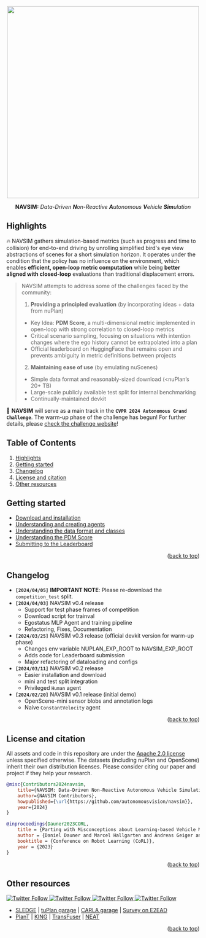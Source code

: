 <div id="top" align="center">

<p align="center">
  <img src="assets/navsim_transparent.png" width="500">
</p>
    
**NAVSIM:** *Data-Driven **N**on-Reactive **A**utonomous **V**ehicle **Sim**ulation*

</div>


## Highlights <a name="highlight"></a>

🔥 NAVSIM gathers simulation-based metrics (such as progress and time to collision) for end-to-end driving by unrolling simplified bird's eye view abstractions of scenes for a short simulation horizon. It operates under the condition that the policy has no influence on the environment, which enables **efficient, open-loop metric computation** while being **better aligned with closed-loop** evaluations than traditional displacement errors. 

> NAVSIM attempts to address some of the challenges faced by the community:
> 
> 1. **Providing a principled evaluation** (by incorporating ideas + data from nuPlan)
>   - Key Idea: **PDM Score**, a multi-dimensional metric implemented in open-loop with strong correlation to closed-loop metrics
>   - Critical scenario sampling, focusing on situations with intention changes where the ego history cannot be extrapolated into a plan
>   - Official leaderboard on HuggingFace that remains open and prevents ambiguity in metric definitions between projects
> 
> 2. **Maintaining ease of use** (by emulating nuScenes)
>   - Simple data format and reasonably-sized download (<nuPlan’s 20+ TB)
>   - Large-scale publicly available test split for internal benchmarking
>   - Continually-maintained devkit

🏁 **NAVSIM** will serve as a main track in the **`CVPR 2024 Autonomous Grand Challenge`**. The warm-up phase of the challenge has begun! For further details, please [check the challenge website](https://opendrivelab.com/challenge2024/)!


## Table of Contents
1. [Highlights](#highlight)
2. [Getting started](#gettingstarted)
3. [Changelog](#changelog)
4. [License and citation](#licenseandcitation)
5. [Other resources](#otherresources)


## Getting started <a name="gettingstarted"></a>

- [Download and installation](docs/install.md)
- [Understanding and creating agents](docs/agents.md) 
- [Understanding the data format and classes](docs/cache.md)
- [Understanding the PDM Score](docs/metrics.md)
- [Submitting to the Leaderboard](docs/submission.md)
  
<p align="right">(<a href="#top">back to top</a>)</p>


## Changelog <a name="changelog"></a>
- **`[2024/04/05]`** **IMPORTANT NOTE**: Please re-download the `competition_test` split.
- **`[2024/04/03]`** NAVSIM v0.4 release
  - Support for test phase frames of competition
  - Download script for trainval
  - Egostatus MLP Agent and training pipeline
  - Refactoring, Fixes, Documentation
- **`[2024/03/25]`** NAVSIM v0.3 release (official devkit version for warm-up phase)
  - Changes env variable NUPLAN_EXP_ROOT to NAVSIM_EXP_ROOT
  - Adds code for Leaderboard submission
  - Major refactoring of dataloading and configs
- **`[2024/03/11]`** NAVSIM v0.2 release
  - Easier installation and download
  - mini and test split integration
  - Privileged `Human` agent
- **`[2024/02/20]`** NAVSIM v0.1 release (initial demo)
  - OpenScene-mini sensor blobs and annotation logs
  - Naive `ConstantVelocity` agent


<p align="right">(<a href="#top">back to top</a>)</p>


## License and citation <a name="licenseandcitation"></a>
All assets and code in this repository are under the [Apache 2.0 license](./LICENSE) unless specified otherwise. The datasets (including nuPlan and OpenScene) inherit their own distribution licenses. Please consider citing our paper and project if they help your research.

```BibTeX
@misc{Contributors2024navsim,
    title={NAVSIM: Data-Driven Non-Reactive Autonomous Vehicle Simulation},
    author={NAVSIM Contributors},
    howpublished={\url{https://github.com/autonomousvision/navsim}},
    year={2024}
} 
```

```BibTeX
@inproceedings{Dauner2023CORL,
    title = {Parting with Misconceptions about Learning-based Vehicle Motion Planning},
    author = {Daniel Dauner and Marcel Hallgarten and Andreas Geiger and Kashyap Chitta},
    booktitle = {Conference on Robot Learning (CoRL)},
    year = {2023}
} 
```

<p align="right">(<a href="#top">back to top</a>)</p>


## Other resources <a name="otherresources"></a>

<a href="https://twitter.com/AutoVisionGroup" target="_blank">
    <img alt="Twitter Follow" src="https://img.shields.io/twitter/follow/Awesome Vision Group?style=social&color=brightgreen&logo=twitter" />
  </a>
<a href="https://twitter.com/kashyap7x" target="_blank">
    <img alt="Twitter Follow" src="https://img.shields.io/twitter/follow/Kashyap Chitta?style=social&color=brightgreen&logo=twitter" />
  </a>
<a href="https://twitter.com/DanielDauner" target="_blank">
    <img alt="Twitter Follow" src="https://img.shields.io/twitter/follow/Daniel Dauner?style=social&color=brightgreen&logo=twitter" />
  </a>
<a href="https://twitter.com/MHallgarten0797" target="_blank">
    <img alt="Twitter Follow" src="https://img.shields.io/twitter/follow/Marcel Hallgarten?style=social&color=brightgreen&logo=twitter" />
  </a>

- [SLEDGE](https://github.com/autonomousvision/sledge) | [tuPlan garage](https://github.com/autonomousvision/tuplan_garage) | [CARLA garage](https://github.com/autonomousvision/carla_garage) | [Survey on E2EAD](https://github.com/OpenDriveLab/End-to-end-Autonomous-Driving)
- [PlanT](https://github.com/autonomousvision/plant) | [KING](https://github.com/autonomousvision/king) | [TransFuser](https://github.com/autonomousvision/transfuser) | [NEAT](https://github.com/autonomousvision/neat)

<p align="right">(<a href="#top">back to top</a>)</p>
